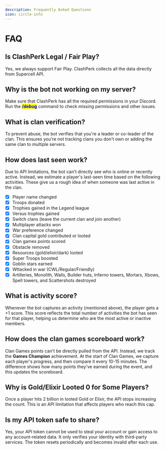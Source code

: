 ```yaml
---
description: Frequently Asked Questions
icon: circle-info
---
```


# FAQ

## Is ClashPerk Legal / Fair Play?

Yes, we always support Fair Play. ClashPerk collects all the data directly from Supercell API.

## Why is the bot not working on my server?

Make sure that ClashPerk has all the required permissions in your Discord. Run the <mark style="color:blue;">**/debug**</mark> command to check missing permissions and other issues.

## What is clan verification?

To prevent abuse, the bot verifies that you're a leader or co-leader of the clan. This ensures you're not tracking clans you don't own or adding the same clan to multiple servers.

## How does last seen work?

Due to API limitations, the bot can't directly see who is online or recently active. Instead, we estimate a player's last-seen time based on the following activities. These give us a rough idea of when someone was last active in the clan.

* [x] Player name changed
* [x] Troops donated
* [x] Trophies gained in the Legend league
* [x] Versus trophies gained
* [x] Switch clans (leave the current clan and join another)
* [x] Multiplayer attacks won
* [x] War preference changed
* [x] Clan capital gold contributed or looted
* [x] Clan games points scored
* [x] Obstacle removed
* [x] Resources (gold/elixir/dark) looted
* [x] Super Troops boosted
* [x] Goblin stars earned
* [x] Wttacked in war (CWL/Regular/Friendly)
* [x] Artilleries, Monolith, Walls, Builder huts, Inferno towers, Mortars, Xbows, Spell towers, and Scattershots destroyed

## What is activity score?

Whenever the bot captures an activity (mentioned above), the player gets a +1 score. This score reflects the total number of activities the bot has seen for that player, helping us determine who are the most active or inactive members.

## How does the clan games scoreboard work?

Clan Games points can't be directly pulled from the API. Instead, we track the **Games Champion** achievement. At the start of Clan Games, we capture each player's progress, and then compare it every 10-15 minutes. The difference shows how many points they've earned during the event, and this updates the scoreboard.

## **Why is Gold/Elixir Looted 0 for Some Players?**

Once a player hits 2 billion in looted Gold or Elixir, the API stops increasing the count. This is an API limitation that affects players who reach this cap.

## Is my API token safe to share?

Yes, your API token cannot be used to steal your account or gain access to any account-related data. It only verifies your identity with third-party services. The token resets periodically and becomes invalid after each use.
